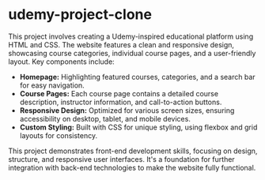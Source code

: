 # udemy-project-clone

This project involves creating a Udemy-inspired educational platform using HTML and CSS. The website features a clean and responsive design, showcasing course categories, individual course pages, and a user-friendly layout. Key components include:  

- **Homepage:** Highlighting featured courses, categories, and a search bar for easy navigation.  
- **Course Pages:** Each course page contains a detailed course description, instructor information, and call-to-action buttons.  
- **Responsive Design:** Optimized for various screen sizes, ensuring accessibility on desktop, tablet, and mobile devices.  
- **Custom Styling:** Built with CSS for unique styling, using flexbox and grid layouts for consistency.  

This project demonstrates front-end development skills, focusing on design, structure, and responsive user interfaces. It's a foundation for further integration with back-end technologies to make the website fully functional.
